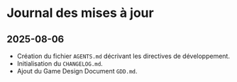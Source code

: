 # Journal des mises à jour

## 2025-08-06
- Création du fichier `AGENTS.md` décrivant les directives de développement.
- Initialisation du `CHANGELOG.md`.
- Ajout du Game Design Document `GDD.md`.
